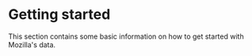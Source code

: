 # Getting started

This section contains some basic information on how to get started with Mozilla's data.
